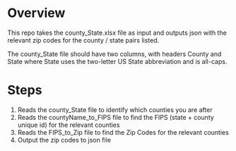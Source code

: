 # Overview

This repo takes the county_State.xlsx file as input and outputs json with the relevant zip codes for the county / state pairs listed.

The county_State file should have two columns, with headers County and State where State uses the two-letter US State abbreviation and is all-caps.

# Steps

1) Reads the county_State file to identify which counties you are after
2) Reads the countyName_to_FIPS file to find the FIPS (state + county unique id) for the relevant counties
3) Reads the FIPS_to_Zip file to find the Zip Codes for the relevant counties
4) Output the zip codes to json file
